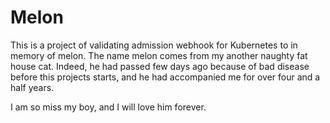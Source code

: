 # Melon
This is a project of validating admission webhook for Kubernetes to in memory of melon. The name melon comes from my another naughty fat house cat. Indeed, he had passed few days ago because of bad disease before this projects starts, and he had accompanied me for over four and a half years. 

I am so miss my boy, and I will love him forever.